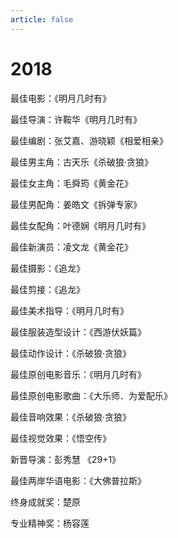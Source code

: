 ```yaml
---
article: false
---
```


# 2018

最佳电影：《明月几时有》

最佳导演：许鞍华《明月几时有》

最佳编剧：张艾嘉、游晓颖《相爱相亲》

最佳男主角：古天乐《杀破狼·贪狼》

最佳女主角：毛舜筠《黄金花》

最佳男配角：姜皓文《拆弹专家》

最佳女配角：叶德娴《明月几时有》

最佳新演员：凌文龙《黄金花》

最佳摄影：《追龙》

最佳剪接：《追龙》

最佳美术指导：《明月几时有》

最佳服装造型设计：《西游伏妖篇》

最佳动作设计：《杀破狼·贪狼》

最佳原创电影音乐：《明月几时有》

最佳原创电影歌曲：《大乐师．为爱配乐》

最佳音响效果：《杀破狼·贪狼》

最佳视觉效果：《悟空传》

新晋导演：彭秀慧 《29+1》

最佳两岸华语电影：《大佛普拉斯》

终身成就奖：楚原

专业精神奖：杨容莲